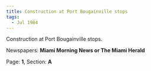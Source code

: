 ```yaml
---  
title: Construction at Port Bougainville stops  
tags:  
  - Jul 1984  
---  
```

  
Construction at Port Bougainville stops.  
  
Newspapers: **Miami Morning News or The Miami Herald**  
  
Page: **1**, Section: **A** 
